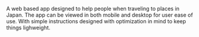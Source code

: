 A web based app designed to help people when traveling to places in Japan. The app can be viewed in both mobile and desktop for user ease of use. With simple instructions designed with optimization in mind to keep things lighweight.
